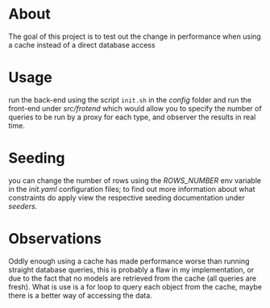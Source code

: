 # About
The goal of this project is to test out the change in performance when using a cache instead of a direct database access

# Usage
run the back-end using the script `init.sh` in the _config_ folder and run the front-end under _src/frotend_ which would allow you to 
specify the number of queries to be run by a proxy for each type, and observer the results in real time.

# Seeding
you can change the number of rows using the _ROWS_NUMBER_ env variable in the _init.yaml_ configuration files; to find out more information about 
what constraints do apply view the respective seeding documentation under _seeders_.

# Observations
Oddly enough using a cache has made performance worse than running straight database queries, this is probably a flaw in my implementation, or due to the fact
that no models are retrieved from the cache (all queries are fresh). 
What is use is a for loop to query each object from the cache, maybe there is a better way of accessing the data.

